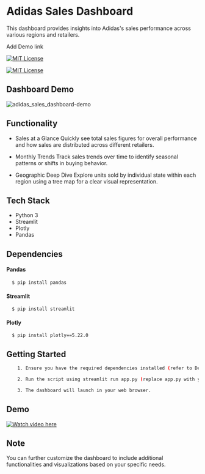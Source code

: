 
# Adidas Sales Dashboard

This dashboard provides insights into Adidas's sales performance across various regions and retailers.

Add Demo link


[![MIT License](https://img.shields.io/badge/License-MIT-green.svg)](https://choosealicense.com/licenses/mit/)

[![MIT License](https://img.shields.io/pypi/pyversions/streamlit)](https://choosealicense.com/licenses/mit/)

## Dashboard Demo

![adidas_sales_dashboard-demo](https://github.com/pranavpurankar/adidas_sales_dashboard/assets/61117607/fe87280a-96fe-49cb-9566-1adb8bad0fd2)


## Functionality

- Sales at a Glance
Quickly see total sales figures for overall performance and how sales are distributed across different retailers.

- Monthly Trends
Track sales trends over time to identify seasonal patterns or shifts in buying behavior.

- Geographic Deep Dive
Explore units sold by individual state within each region using a tree map for a clear visual representation.
## Tech Stack

- Python 3
- Streamlit
- Plotly
- Pandas
## Dependencies

#### Pandas

```
  $ pip install pandas
```

#### Streamlit

```
  $ pip install streamlit
```

#### Plotly

```
  $ pip install plotly==5.22.0
```
## Getting Started


```bash
    1. Ensure you have the required dependencies installed (refer to Dependencies section).

    2. Run the script using streamlit run app.py (replace app.py with your actual file name).

    3. The dashboard will launch in your web browser.
```
    
## Demo

[![Watch video here](https://img.youtube.com/vi/<tY7giXeRafM>/maxresdefault.jpg)](https://www.youtube.com/watch?v=<tY7giXeRafM>)

## Note

You can further customize the dashboard to include additional functionalities and visualizations based on your specific needs.
